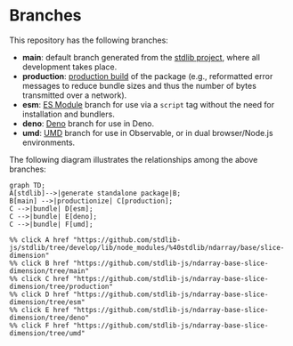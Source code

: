 <!--

@license Apache-2.0

Copyright (c) 2022 The Stdlib Authors.

Licensed under the Apache License, Version 2.0 (the "License");
you may not use this file except in compliance with the License.
You may obtain a copy of the License at

    http://www.apache.org/licenses/LICENSE-2.0

Unless required by applicable law or agreed to in writing, software
distributed under the License is distributed on an "AS IS" BASIS,
WITHOUT WARRANTIES OR CONDITIONS OF ANY KIND, either express or implied.
See the License for the specific language governing permissions and
limitations under the License.

-->

# Branches

This repository has the following branches:

-   **main**: default branch generated from the [stdlib project][stdlib-url], where all development takes place.
-   **production**: [production build][production-url] of the package (e.g., reformatted error messages to reduce bundle sizes and thus the number of bytes transmitted over a network).
-   **esm**: [ES Module][esm-url] branch for use via a `script` tag without the need for installation and bundlers.
-   **deno**: [Deno][deno-url] branch for use in Deno.
-   **umd**: [UMD][umd-url] branch for use in Observable, or in dual browser/Node.js environments.

The following diagram illustrates the relationships among the above branches:

```mermaid
graph TD;
A[stdlib]-->|generate standalone package|B;
B[main] -->|productionize| C[production];
C -->|bundle| D[esm];
C -->|bundle| E[deno];
C -->|bundle| F[umd];

%% click A href "https://github.com/stdlib-js/stdlib/tree/develop/lib/node_modules/%40stdlib/ndarray/base/slice-dimension"
%% click B href "https://github.com/stdlib-js/ndarray-base-slice-dimension/tree/main"
%% click C href "https://github.com/stdlib-js/ndarray-base-slice-dimension/tree/production"
%% click D href "https://github.com/stdlib-js/ndarray-base-slice-dimension/tree/esm"
%% click E href "https://github.com/stdlib-js/ndarray-base-slice-dimension/tree/deno"
%% click F href "https://github.com/stdlib-js/ndarray-base-slice-dimension/tree/umd"
```

[stdlib-url]: https://github.com/stdlib-js/stdlib/tree/develop/lib/node_modules/%40stdlib/ndarray/base/slice-dimension
[production-url]: https://github.com/stdlib-js/ndarray-base-slice-dimension/tree/production
[deno-url]: https://github.com/stdlib-js/ndarray-base-slice-dimension/tree/deno
[umd-url]: https://github.com/stdlib-js/ndarray-base-slice-dimension/tree/umd
[esm-url]: https://github.com/stdlib-js/ndarray-base-slice-dimension/tree/esm